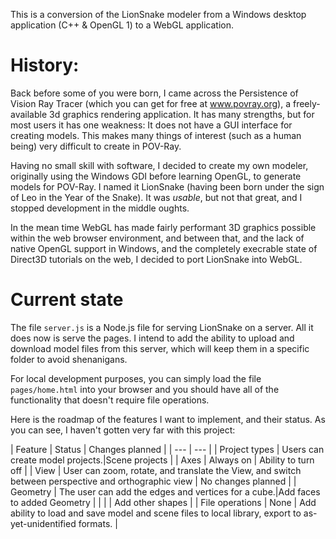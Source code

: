 This is a conversion of the LionSnake modeler from a Windows desktop application (C++ & OpenGL 1) to a WebGL application.

# History:

Back before some of you were born, I came across the Persistence of Vision Ray Tracer (which you can get for free at www.povray.org), a freely-available 3d graphics rendering application. It has many strengths, but for most users it has one weakness: It does not have a GUI interface for creating models. This makes many things of interest (such as a human being) very difficult to create in POV-Ray.

Having no small skill with software, I decided to create my own modeler, originally using the Windows GDI before learning OpenGL, to generate models for POV-Ray. I named it LionSnake (having been born under the sign of Leo in the Year of the Snake). It was *usable*, but not that great, and I stopped development in the middle oughts.

In the mean time WebGL has made fairly performant 3D graphics possible within the web browser environment, and between that, and the lack of native OpenGL support in Windows, and the completely execrable state of Direct3D tutorials on the web, I decided to port LionSnake into WebGL.

# Current state

The file `server.js` is a Node.js file for serving LionSnake on a server. All it does now is serve the pages. I intend to add the ability to upload and download model files from this server, which will keep them in a specific folder to avoid shenanigans.

For local development purposes, you can simply load the file `pages/home.html` into your browser and you should have all of the functionality that doesn't require file operations.

Here is the roadmap of the features I want to implement, and their status. As you can see, I haven't gotten very far with this project:

| Feature | Status | Changes planned |
| --- | --- |
| Project types | Users can create model projects.|Scene projects |
| Axes | Always on | Ability to turn off |
| View | User can zoom, rotate, and translate the View, and switch between perspective and orthographic view | No changes planned |
| Geometry | The user can add the edges and vertices for a cube.|Add faces to added Geometry |
| | | Add other shapes |
| File operations | None | Add ability to load and save model and scene files to local library, export to as-yet-unidentified formats. |
